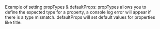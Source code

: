 Example of setting propTypes & defaultProps:
propTypes allows you to define the expected type for a property, a console log error will appear if there is a type mismatch.
defaultProps will set default values for properties like title.
